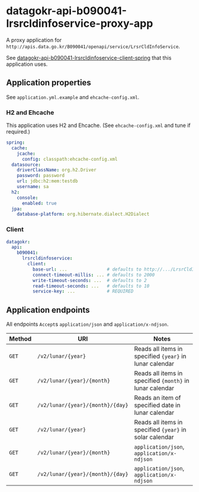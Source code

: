 # datagokr-api-b090041-lrsrcldinfoservice-proxy-app

A proxy application for `http://apis.data.go.kr/B090041/openapi/service/LrsrCldInfoService`.

See [datagokr-api-b090041-lrsrcldinfoservice-client-spring](https://github.com/jinahya/datagokr-api-b090041-lrsrcldinfoservice-client-spring)
that this application uses.

## Application properties

See `application.yml.example` and `ehcache-config.xml`.

###  H2 and Ehcache

This application uses H2 and Ehcache.
(See `ehcache-config.xml` and tune if required.)

```yaml
spring:
  cache:
    jcache:
      config: classpath:ehcache-config.xml
  datasource:
    driverClassName: org.h2.Driver
    password: password
    url: jdbc:h2:mem:testdb
    username: sa
  h2:
    console:
      enabled: true
  jpa:
    database-platform: org.hibernate.dialect.H2Dialect
```

### Client

```yaml
datagokr:
  api:
    b090041:
      lrsrcldinfoservice:
        client:
          base-url: ...               # defaults to http://.../LrsrCldInfoService
          connect-timeout-millis: ... # defaults to 2000
          write-timeout-seconds: ...  # defaults to 2
          read-timeout-seconds: ...   # defaults to 10
          service-key: ...            # REQUIRED
```

## Application endpoints

All endpoints `Accept`s `application/json` and `application/x-ndjson`.

|Method|URI|Notes|
|------|----|-----|
|`GET`|`/v2/lunar/{year}`|Reads all items in specified `{year}` in lunar calendar|
|`GET`|`/v2/lunar/{year}/{month}`|Reads all items in specified `{month}` in lunar calendar|
|`GET`|`/v2/lunar/{year}/{month}/{day}`|Reads an item of specified date in lunar calendar|
|`GET`|`/v2/lunar/{year}`|Reads all items in specified `{year}` in solar calendar|
|`GET`|`/v2/lunar/{year}/{month}`|`application/json`, `application/x-ndjson`|Reads all items in specified `{month}` in solar calendar|
|`GET`|`/v2/lunar/{year}/{month}/{day}`|`application/json`, `application/x-ndjson`|Reads an item of specified date in solar calendar|


